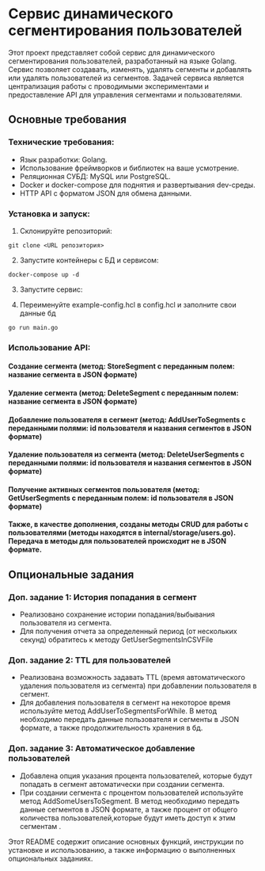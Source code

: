 <h1>Сервис динамического сегментирования пользователей</h1>
<p>Этот проект представляет собой сервис для динамического сегментирования пользователей, разработанный на языке Golang. Сервис позволяет создавать, изменять, удалять сегменты и добавлять или удалять пользователей из сегментов. Задачей сервиса является централизация работы с проводимыми экспериментами и предоставление API для управления сегментами и пользователями.</p>
<h2>Основные требования</h2>
<h3>Технические требования:</h3>
<ul>
  <li>Язык разработки: Golang.</li>
  <li>Использование фреймворков и библиотек на ваше усмотрение.</li>
  <li>Реляционная СУБД: MySQL или PostgreSQL.</li>
  <li>Docker и docker-compose для поднятия и развертывания dev-среды.</li>
  <li>HTTP API с форматом JSON для обмена данными.</li>
</ul>
<h3>Установка и запуск:</h3>
<ol>
  <li>Склонируйте репозиторий:</li>
</ol>
<pre><code>git clone &lt;URL репозитория&gt;</code></pre>
<ol start="2">
  <li>Запустите контейнеры с БД и сервисом:</li>
</ol>
<pre><code>docker-compose up -d</code></pre>
<ol start="3">
  <li>Запустите сервис:</li>
</ol>
<ol start="4">
  <li>Переименуйте example-config.hcl в config.hcl и заполните свои данные бд</li>
</ol>
<pre><code>go run main.go</code></pre>
<h3>Использование API:</h3>
<h4>Создание сегмента (метод: StoreSegment с переданным полем: название сегмента в JSON формате)</h4>
<h4>Удаление сегмента (метод: DeleteSegment с переданным полем: название сегмента в JSON формате)</h4>
<h4>Добавление пользователя в сегмент (метод: AddUserToSegments с переданными полями: id пользователя и названия сегментов в JSON формате)</h4>
<h4>Удаление пользователя из сегмента (метод: DeleteUserSegments с переданными полями: id пользователя и названия сегментов в JSON формате)</h4>
<h4>Получение активных сегментов пользователя (метод: GetUserSegments с переданным полем: id пользователя в JSON формате)</h4>
<h4>Также, в качестве дополнения, созданы методы CRUD для работы с пользователями (методы находятся в internal/storage/users.go). Передача в методы для пользователей происходит не в JSON формате.</h4>
<h2>Опциональные задания</h2>
<h3>Доп. задание 1: История попадания в сегмент</h3>
<ul>
  <li>Реализовано сохранение истории попадания/выбывания пользователя из сегмента.</li>
  <li>Для получения отчета за определенный период (от нескольких секунд) обратитесь к методу GetUserSegmentsInCSVFile
</ul>
<h3>Доп. задание 2: TTL для пользователей</h3>
<ul>
  <li>Реализована возможность задавать TTL (время автоматического удаления пользователя из сегмента) при добавлении пользователя в сегмент.</li>
  <li>Для добавления пользователя в сегмент на некоторое время используйте метод AddUserToSegmentsForWhile. В метод необходимо передать данные пользователя и сегменты в JSON формате, а также продолжительность хранения в бд.</li>
</ul>
<h3>Доп. задание 3: Автоматическое добавление пользователей</h3>
<ul>
  <li>Добавлена опция указания процента пользователей, которые будут попадать в сегмент автоматически при создании сегмента.</li>
  <li>При создании сегмента с процентом пользователей используйте метод AddSomeUsersToSegment. В метод необходимо передать данные сегментов в JSON формате, а также процент от общего количества пользователей,которые будут иметь доступ к этим сегментам .</li>
</ul>
<p>Этот README содержит описание основных функций, инструкции по установке и использованию, а также информацию о выполненных опциональных заданиях.</p>
